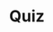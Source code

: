 ---
title: "Quiz"
passing_percentage: 70
layout: "test"
type: "test"
questions:
  - id: "q1"
    text: "What is CloudNativePG?"
    type: "single-answer"
    marks: 2
    options:
      - id: "a"
        text: "A database management system"
      - id: "b"
        text: "A Level5 Kubernetes operator that efficiently manages PostgreSQL clusters"
        is_correct: true
      - id: "c"
        text: "A container orchestration platform"
      - id: "d"
        text: "A PostgreSQL monitoring solution"
  - id: "q2"
    text: "What resources will be imported and deployed in this tutorial?"
    type: "multiple-answers"
    marks: 2
    options:
      - id: "a"
        text: "CloudNativePG manifest files"
        is_correct: true
      - id: "b"
        text: "Sample application manifest files"
        is_correct: true
      - id: "c"
        text: "Load balancer configurations"
      - id: "d"
        text: "Monitoring dashboards"
  - id: "q3"
    text: "Which architectural approach does CloudNativePG follow?"
    type: "short_answer" 
    marks: 2
    correct_answer: "Cloud native" 
---